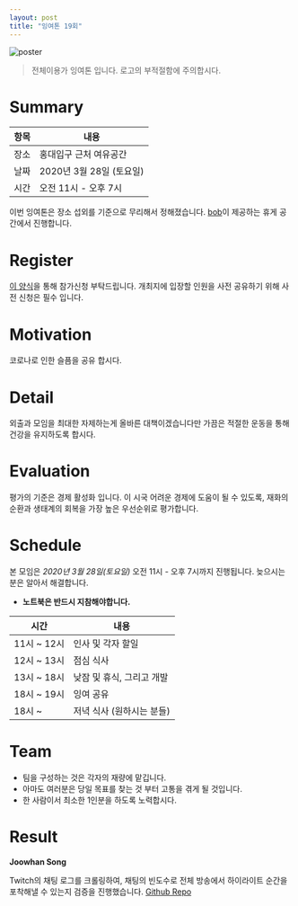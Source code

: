 ```yaml
---
layout: post
title: "잉여톤 19회"
---
```


![poster](/images/19/yyt_19.png)

> 전체이용가 잉여톤 입니다. 로고의 부적절함에 주의합시다. 

# Summary

| 항목 | 내용                              |
| ---- | --------------------------------- |
| 장소 | 홍대입구 근처 여유공간            |
| 날짜 | 2020년 3월 28일 (토요일)          |
| 시간 | 오전 11시 - 오후 7시              |


이번 잉여톤은 장소 섭외를 기준으로 무리해서 정해졌습니다. 
[bob](https://github.com/doodoori2)이 제공하는 휴게 공간에서 진행합니다. 

# Register

[이 양식](https://doodoori2.typeform.com/to/sBPS82)을 통해 참가신청 부탁드립니다. 개최지에 입장할 인원을 사전 공유하기 위해 사전 신청은 필수 입니다.

# Motivation

코로나로 인한 슬픔을 공유 합시다. 

# Detail

외출과 모임을 최대한 자제하는게 올바른 대책이겠습니다만 
가끔은 적절한 운동을 통해 건강을 유지하도록 합시다. 

# Evaluation

평가의 기준은 경제 활성화 입니다. 
이 시국 어려운 경제에 도움이 될 수 있도록, 재화의 순환과 생태계의 회복을 가장 높은 우선순위로 평가합니다. 

# Schedule

본 모임은 _2020년 3월 28일(토요일)_ 오전 11시 - 오후 7시까지 진행됩니다. 늦으시는 분은 알아서 해결합니다. 

- **노트북은 반드시 지참해야합니다.**

| 시간        | 내용                              |
| ----------- | --------------------------------- |
| 11시 ~ 12시 | 인사 및 각자 할일                 |
| 12시 ~ 13시 | 점심 식사                         |
| 13시 ~ 18시 | 낮잠 및 휴식, 그리고 개발         |
| 18시 ~ 19시 | 잉여 공유                         |
| 18시 ~      | 저녁 식사 (원하시는 분들)         |

# Team

- 팀을 구성하는 것은 각자의 재량에 맡깁니다.
- 아마도 여러분은 당일 목표를 찾는 것 부터 고통을 겪게 될 것입니다. 
- 한 사람이서 최소한 1인분을 하도록 노력합시다. 

# Result

**Joowhan Song**

Twitch의 채팅 로그를 크롤링하여, 채팅의 빈도수로 전체 방송에서 하이라이트 순간을 포착해낼 수 있는지 검증을 진행했습니다. [Github Repo](https://github.com/Joovvhan/twitch-clip-maker)
